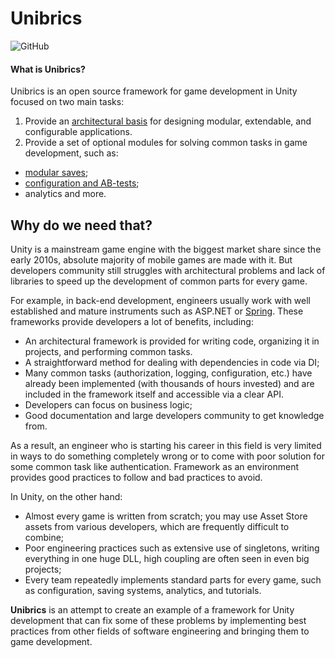 # Unibrics
![GitHub](https://img.shields.io/github/license/unibrics/unibrics?style=for-the-badge&color=blue)

#### What is Unibrics?

Unibrics is an open source framework for game development in Unity focused on two main tasks:
1. Provide an [architectural basis](https://github.com/unibrics/unibrics.core) for designing modular, extendable, and configurable applications.
2. Provide a set of optional modules for solving common tasks in game development, such as:
- [modular saves](https://github.com/unibrics/unibrics.saves);
- [configuration and AB-tests](https://github.com/unibrics/unibrics.configuration);
- analytics
and more.


## Why do we need that?
Unity is a mainstream game engine with the biggest market share since the early 2010s, absolute majority of mobile games are made with it. But developers community still struggles with architectural problems and lack of libraries to speed up the development of common parts for every game. 

For example, in back-end development, engineers usually work with well established and mature instruments such as ASP.NET or [Spring](https://spring.io/quickstart). These frameworks provide developers a lot of benefits, including:
- An architectural framework is provided for writing code, organizing it in projects, and performing common tasks.
- A straightforward method for dealing with dependencies in code via DI;
- Many common tasks (authorization, logging, configuration, etc.) have already been implemented (with thousands of hours invested) and are included in the framework itself and accessible via a clear API.
- Developers can focus on business logic;
- Good documentation and large developers community to get knowledge from.

As a result, an engineer who is starting his career in this field is very limited in ways to do something completely wrong or to come with poor solution for some common task like authentication. Framework as an environment provides good practices to follow and bad practices to avoid.

In Unity, on the other hand:
- Almost every game is written from scratch; you may use Asset Store assets from various developers, which are frequently difficult to combine;
- Poor engineering practices such as extensive use of singletons, writing everything in one huge DLL, high coupling are often seen in even big projects; 
- Every team repeatedly implements standard parts for every game, such as configuration, saving systems, analytics, and tutorials.

**Unibrics** is an attempt to create an example of a framework for Unity development that can fix some of these problems by implementing best practices from other fields of software engineering and bringing them to game development.
